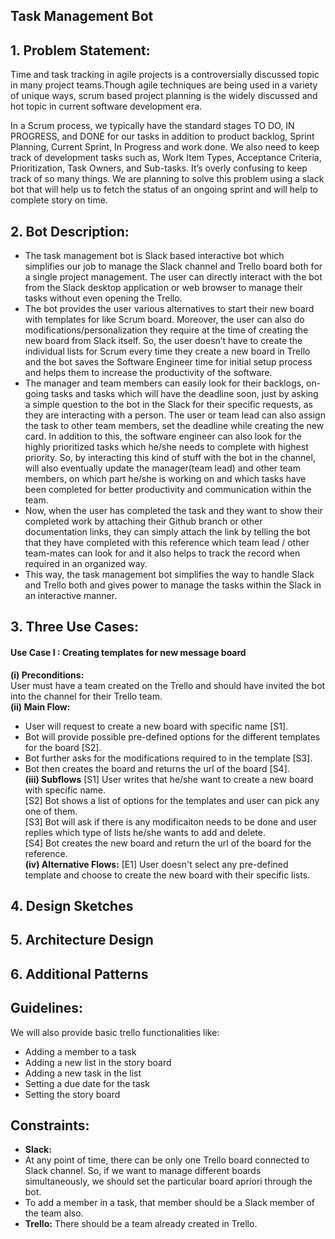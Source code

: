 ## Task Management Bot

## 1. Problem Statement:  
 Time and task tracking in agile projects is a controversially discussed topic in many project teams.Though agile techniques are being used in a variety of unique ways, scrum based project planning is the widely discussed and hot topic in current software development era.

In a Scrum process, we typically have the standard stages TO DO, IN PROGRESS, and DONE for our tasks in addition to product backlog, Sprint Planning, Current Sprint, In Progress and work done. We also need to keep track of development tasks such as, Work Item Types, Acceptance Criteria, Prioritization, Task Owners, and Sub-tasks. It’s overly confusing to keep track of so many things. We are planning to solve this problem using a slack bot that will help us to fetch the status of an ongoing sprint and will help to complete story on time.
 

## 2. Bot Description:  
  * The task management bot is Slack based interactive bot which simplifies our job to manage the Slack channel and 
Trello board both for a single project management. The user can directly interact with the bot 
from the Slack desktop application or web browser to manage their tasks without even opening the Trello.  
  * The bot provides the user various alternatives to start their new board with templates for like Scrum board. 
  Moreover, the user can also do modifications/personalization they require at the time of creating the new board 
  from Slack itself. So, the user doesn’t have to create the individual lists for Scrum every time they create a new board 
  in Trello and the bot saves the Software Engineer time for initial setup process and helps them 
  to increase the productivity of the software.  
  * The manager and team members can easily look for their backlogs, on-going tasks and tasks which will have the deadline soon, 
  just by asking a simple question to the bot in the Slack for their specific requests, as they are interacting with a person. 
  The user or team lead can also assign the task to other team members, set the deadline while creating the new card. 
  In addition to this, the software engineer can also look for the highly prioritized tasks which he/she needs to complete with 
  highest priority. So, by interacting this kind of stuff with the bot in the channel, 
  will also eventually update the manager(team lead) and other team members, on which part he/she is working on and 
  which tasks have been completed for better productivity and communication within the team.  
  * Now, when the user has completed the task and they want to show their completed work by attaching their Github branch or 
  other documentation links, they can simply attach the link by telling the bot that they have completed 
  with this reference which team lead / other team-mates can look for and it also helps to track the record when required 
  in an organized way.  
  * This way, the task management bot simplifies the way to handle Slack and Trello both and gives power to manage the tasks 
  within the Slack in an interactive manner.


## 3. Three Use Cases:  
#### Use Case I : Creating templates for new message board  
  **(i) Preconditions:**  
   User must have a team created on the Trello and should have invited the bot into the channel for their Trello team.  
  **(ii) Main Flow:**  
   * User will request to create a new board with specific name [S1].   
   * Bot will provide  possible pre-defined options for the different templates for the board [S2].   
   * Bot further asks for the modifications required to in the template [S3].  
   * Bot then creates the board and returns the url of the board [S4].  
  **(iii) Subflows**
  [S1] User writes that he/she want to create a new board with specific name.  
  [S2] Bot shows a list of options for the templates and user can pick any one of them.  
  [S3] Bot will ask if there is any modificaiton needs to be done and user replies which type of lists he/she wants to add and delete.  
  [S4] Bot creates the new board and return the url of the board for the reference.  
 **(iv) Alternative Flows:**
  [E1] User doesn't select any pre-defined template and choose to create the new board with their specific lists.

## 4. Design Sketches  


## 5. Architecture Design  

## 6. Additional Patterns

## Guidelines:
  We will also provide basic trello functionalities like:  
  * Adding a member to a task
  * Adding a new list in the story board
  * Adding a new task in the list
  * Setting a due date for the task
  * Setting the story board
  
   

## Constraints:  
  * **Slack:**
  * At any point of time, there can be only one Trello board connected to Slack channel.
   So, if we want to manage different boards simultaneously, we should set the particular board apriori through the bot.
  * To add a member in a task, that member should be a Slack member of the team also.
   * **Trello:** There should be a team already created in Trello.
